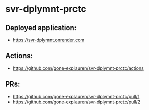 # svr-dplymnt-prctc

## Deployed application: 
* <https://svr-dplymnt.onrender.com>

## Actions:
* <https://github.com/gone-explauren/svr-dplymnt-prctc/actions>

## PRs:
* <https://github.com/gone-explauren/svr-dplymnt-prctc/pull/1>
* <https://github.com/gone-explauren/svr-dplymnt-prctc/pull/2>
